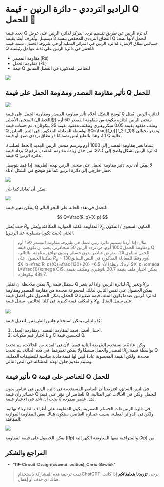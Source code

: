 # الراديو الترددي - دائرة الرنين - قيمة Q للحمل 🚧

نحدد قيمة Q لدائرة الرنين عن طريق تقسيم تردد المركز لدائرة الرنين على عرض النطاق الترددي المخفض بنسبة 3 ديسيبل. وتُعرف أيضًا بقيمة Q للحمل لأنها تصف خصائص نطاق الإشارة لدائرة الرنين في الدوائر الفعلية أو في ظروف الحمل. تعتمد قيمة Q للحمل في دائرة الرنين على ثلاثة عوامل رئيسية:

- مقاومة المصدر (Rs)
- مقاومة الحمل (RL)
- قيمة Q للعناصر المذكورة في الفصل السابق

![](https://img.wiki-power.com/d/wiki-media/img/20220418111129.png)

## تأثير مقاومة المصدر ومقاومة الحمل على قيمة Q للحمل

![](https://img.wiki-power.com/d/wiki-media/img/20220418111200.png)

يُوضح الشكل أعلاه تأثير مقاومة المصدر ومقاومة الحمل على قيمة Q لدائرة الرنين. يُمثل المنحنى الأصلي (الخط ال虚) منحنى الرنين لدائرة مكونة من مقاومة المصدر 50 أوم وملف مفقود بقيمة 0.05 ميكروهنري ومكثف مفقود بقيمة 25 بيكوفاراد. تم حساب قيمة Q بواسطة المعادلة المذكورة في النص السابق $Q=\frac{f_e}{f_2-f_1}$ وتقدر بحوالي 1.1، وهذا بالطبع ليس تصميمًا ذو نطاق ترددي ضيق أو قيمة Q عالية.

عندما نغير مقاومة المصدر إلى 1000 أوم ونرسم منحنى الرنين الجديد (الخط الصلب)، يزداد قيمة Q لدائرة الرنين بشكل واضح إلى 22.4. من خلال زيادة مقاومة المصدر، نرفع قيمة Q لدائرة الرنين.

لا يمكن أن نرى تأثير مقاومة الحمل على منحنى الرنين بهذه الطريقة. إذا قمنا بتوصيل حمل خارجي إلى دائرة الرنين كما هو موضح في الشكل أدناه:

![](https://img.wiki-power.com/d/wiki-media/img/20220419163311.png)

يمكن أن يُعادل كما يلي:

![](https://img.wiki-power.com/d/wiki-media/img/20220419163441.png)

يمكن تعبير قيمة Q للحمل في هذه الحالة على النحو التالي:

$$
Q=\frac{R_p}{X_p}
$$

حيث يُمثل $R_p$ المقاومة الكلية الموازية المكافئة ويُمثل $X_p$ المكون السعوي / المكون الحثي (حيث تكون متساوية عند الرنين).

> مثال: إذا أردنا تصميم دائرة رنين تعمل في ظروف مقاومة المصدر 150 أوم ومقاومة الحمل 1000 أوم. في تردد الرنين 50 ميجاهرتز، يجب أن تكون قيمة Q للحمل تساوي 20. نفترض عناصر بدون خسائر وبدون توافق مقاومة. بالتالي، يمكننا الحصول على $R_p=130 أوم$ وفقًا للمعادلة المذكورة في النص السابق، $X_p=\frac{R_p}{Q}=\frac{130}{20} =6.5 أوم$، ونظرًا لأن $X_p=\omega L=\frac{1}{\omega C}$، يمكن اختيار ملف بقيمة 20.7 نانوهنري ومكثف بقيمة 489.7 بيكوفاراد.

يمكن ملاحظة أن تقليل $R_p$ سيقلل قيمة Q لدائرة الرنين، وإذا لم يتغير $R_p$ وتغير $X_p$، يمكن الحصول على نفس التأثير. لذلك، لمجموعة محددة من مقاومة المصدر ومقاومة الحمل، يمكن الحصول على أفضل قيمة Q لدائرة الرنين عندما يكون الملف قيمة صغيرة والمكثف قيمة كبيرة. في كلتا الحالتين، ستقل قيمة $X_p$. على سبيل المثال:

![](https://img.wiki-power.com/d/wiki-media/img/20220419165555.png)

بالتالي، يمكن استخدام هاتين الطريقتين لتعديل قيمة Q:

1. اختيار أفضل قيمة لمقاومة المصدر ومقاومة الحمل.
2. اختيار قيم مكونات L و C لتحسين قيمة Q.

ولكن عادةً ما نستخدم الطريقة الثانية فقط، لأن في العديد من الحالات، يتم تحديد المصدر والحمل مسبقًا ولا يمكن تغييرهما. في هذه الحالة، يتم تحديد $X_p$ بواسطة قيمة Q محددة، ولكن القيمة المحسوبة عادةً ليس لها قيمة مادية مناسبة للتطبيقات العملية، وسيتم تقديم حلول لهذه المشكلة في النص التالي.

## تأثير قيمة Q للعناصر على قيمة Q للحمل

في النص السابق، افترضنا أن العناصر المستخدمة في دائرة الرنين هي عناصر بدون خسائر وأن قيمة Q للعناصر لن تؤثر على قيمة Q للحمل. ولكن في الحالات غير المثالية، يجب أن نأخذ في الاعتبار قيمة Q لكل عنصر بمفرده.

في دائرة الرنين ذات الخسائر الصفرية، يكون المقاومة على أطراف الدائرة لا نهائية. ولكن في الدوائر الفعلية، بسبب خسارة العناصر، ستكون هناك بعض المقاومة الموازية المكافئة:

![](https://img.wiki-power.com/d/wiki-media/img/20220419174200.png)

يمكن الحصول على قيمة المقاومة (Rp) والمترافقة معها المعاوضة الكهربائية (Xp) من

## المراجع والشكر

- "RF-Circuit-Design(second-edition)\_Chris-Bowick"

> تمت ترجمة هذه المشاركة باستخدام ChatGPT، يرجى [**تزويدنا بتعليقاتكم**](https://github.com/linyuxuanlin/Wiki_MkDocs/issues/new) إذا كانت هناك أي حذف أو إهمال.